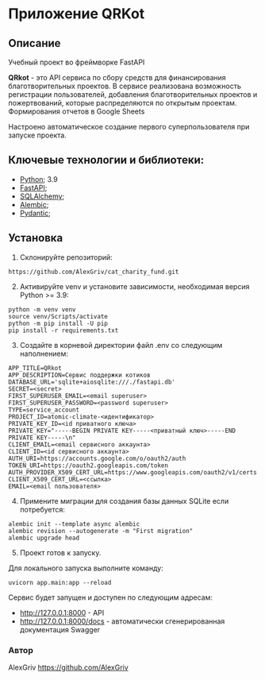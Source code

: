 # Приложение QRKot

## Описание

Учебный проект во фреймворке FastAPI

**QRkot** - это API сервиса по сбору средств для финансирования благотворительных проектов. В сервисе реализована возможность регистрации пользователей, добавления благотворительных проектов и пожертвований, которые распределяются по открытым проектам. Формирования отчетов в Google Sheets

Настроено автоматическое создание первого суперпользователя при запуске проекта.

## Ключевые технологии и библиотеки:
- [Python](https://www.python.org/); 3.9
- [FastAPI](https://fastapi.tiangolo.com/);
- [SQLAlchemy](https://pypi.org/project/SQLAlchemy/);
- [Alembic](https://pypi.org/project/alembic/);
- [Pydantic](https://pypi.org/project/pydantic/);

## Установка
1. Склонируйте репозиторий:
```
https://github.com/AlexGriv/cat_charity_fund.git
```
2. Активируйте venv и установите зависимости, необходимая версия Python >= 3.9:
```
python -m venv venv
source venv/Scripts/activate
python -m pip install -U pip
pip install -r requirements.txt
```
3. Создайте в корневой директории файл .env со следующим наполнением:
```
APP_TITLE=QRkot
APP_DESCRIPTION=Сервис поддержки котиков
DATABASE_URL='sqlite+aiosqlite:///./fastapi.db'
SECRET=<secret>
FIRST_SUPERUSER_EMAIL=<email superuser>
FIRST_SUPERUSER_PASSWORD=<password superuser>
TYPE=service_account
PROJECT_ID=atomic-climate-<идентификатор>
PRIVATE_KEY_ID=<id приватного ключа>
PRIVATE_KEY="-----BEGIN PRIVATE KEY-----<приватный ключ>-----END PRIVATE KEY-----\n"
CLIENT_EMAIL=<email сервисного аккаунта>
CLIENT_ID=<id сервисного аккаунта>
AUTH_URI=https://accounts.google.com/o/oauth2/auth
TOKEN_URI=https://oauth2.googleapis.com/token
AUTH_PROVIDER_X509_CERT_URL=https://www.googleapis.com/oauth2/v1/certs
CLIENT_X509_CERT_URL=<ссылка>
EMAIL=<email пользователя>

```
4. Примените миграции для создания базы данных SQLite если потребуется:
```
alembic init --template async alembic
alembic revision --autogenerate -m "First migration"
alembic upgrade head
```
5. Проект готов к запуску.

Для локального запуска выполните команду:
```
uvicorn app.main:app --reload
```
Сервис будет запущен и доступен по следующим адресам:
- http://127.0.0.1:8000 - API
- http://127.0.0.1:8000/docs - автоматически сгенерированная документация Swagger

### Автор
AlexGriv
https://github.com/AlexGriv

